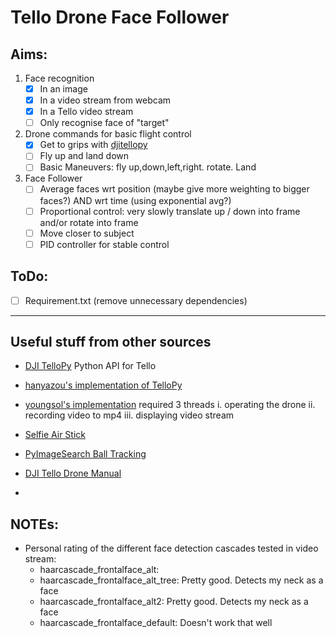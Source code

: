 # Tello Drone Face Follower

## Aims:

1. Face recognition
    - [x] In an image
    - [x] In a video stream from webcam
    - [x] In a Tello video stream
    - [ ] Only recognise face of "target"

2. Drone commands for basic flight control
    - [x] Get to grips with [djitellopy](https://github.com/damiafuentes/DJITelloPy)
    - [ ] Fly up and land down
    - [ ] Basic Maneuvers: fly up,down,left,right. rotate. Land

3. Face Follower
    - [ ] Average faces wrt position (maybe give more weighting to bigger faces?) AND wrt time (using exponential avg?)
    - [ ] Proportional control: very slowly translate up / down into frame and/or rotate into frame
    - [ ] Move closer to subject
    - [ ] PID controller for stable control

## ToDo:
- [ ] Requirement.txt (remove unnecessary dependencies)

---
## Useful stuff from other sources

- [DJI TelloPy](https://github.com/damiafuentes/DJITelloPy) Python API for Tello
- [hanyazou's implementation of TelloPy](https://github.com/hanyazou/TelloPy)

- [youngsol's implementation](https://github.com/youngsoul/tello-sandbox) required 3 threads
    i. operating the drone
    ii. recording video to mp4
    iii. displaying video stream
    
- [Selfie Air Stick](https://www.youtube.com/watch?v=RHRQoaqQIgo)
- [PyImageSearch Ball Tracking](https://github.com/Ubotica/telloCV/)
- [DJI Tello Drone Manual](https://dl-cdn.ryzerobotics.com/downloads/Tello/20180212/Tello+User+Manual+v1.0_EN_2.12.pdf)
- 



## NOTEs:
- Personal rating of the different face detection cascades tested in video stream:
    - haarcascade_frontalface_alt: 
    - haarcascade_frontalface_alt_tree: Pretty good. Detects my neck as a face
    - haarcascade_frontalface_alt2: Pretty good. Detects my neck as a face
    - haarcascade_frontalface_default: Doesn't work that well
